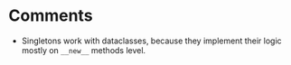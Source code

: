 # Comments

- Singletons work with dataclasses, because they implement their logic
  mostly on `__new__` methods level.
